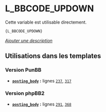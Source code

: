 # L_BBCODE_UPDOWN


Cette variable est utilisable directement.

```html
{L_BBCODE_UPDOWN}
```

[*Ajouter une description*](https://fa-tvars.appspot.com/var/L_BBCODE_UPDOWN)

## Utilisations dans les templates

### Version PunBB
* __[`posting_body`](../tpl/var/punbb/posting_body.md#readme) :__ lignes [`237`](../tpl/src/punbb/posting_body.tpl#L237), [`317`](../tpl/src/punbb/posting_body.tpl#L317)

### Version phpBB2
* __[`posting_body`](../tpl/var/subsilver/posting_body.md#readme) :__ lignes [`291`](../tpl/src/subsilver/posting_body.tpl#L291), [`368`](../tpl/src/subsilver/posting_body.tpl#L368)